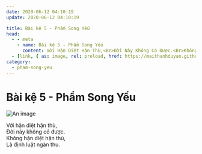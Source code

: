 ```yaml
---
date: 2020-06-12 04:10:19
update: 2020-06-12 04:10:19

title: Bài kệ 5 - Phẩm Song Yếu
head:
  - - meta
    - name: Bài kệ 5 - Phẩm Song Yếu
      content: Với Hận Diệt Hận Thù,<Br>Ðời Này Không Có Được.<Br>Không Hận Diệt Hận Thù,<Br>Là Định Luật Ngàn Thu.<Br>
  - [link, { as: image, rel: preload, href: https://maithanhduyan.github.io/kinh-phap-cu/img/pham-song-yeu/pham-song-yeu-005.jpg }]
category:
  - pham-song-yeu
---
```


# Bài kệ 5 - Phẩm Song Yếu

![An image](/img/pham-song-yeu/pham-song-yeu-005.jpg)

Với hận diệt hận thù,<br>Ðời này không có được.<br>Không hận diệt hận thù,<br>Là định luật ngàn thu.<br>
